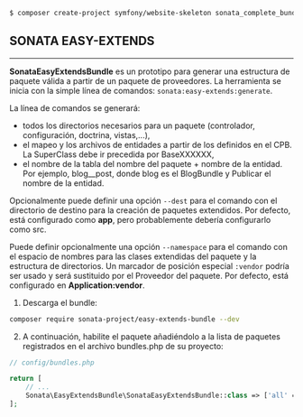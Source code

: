 ```bash
$ composer create-project symfony/website-skeleton sonata_complete_bundle
```
## SONATA EASY-EXTENDS 

---

**SonataEasyExtendsBundle** es un prototipo para generar una estructura de paquete válida a partir de un paquete de proveedores. La herramienta se inicia con la simple línea de comandos: `sonata:easy-extends:generate`.

La línea de comandos se generará:

* todos los directorios necesarios para un paquete (controlador, configuración, doctrina, vistas,...),
* el mapeo y los archivos de entidades a partir de los definidos en el CPB. La SuperClass debe ir precedida por BaseXXXXXX,
* el nombre de la tabla del nombre del paquete + nombre de la entidad. Por ejemplo, blog__post, donde blog es el BlogBundle y Publicar el nombre de la entidad.

Opcionalmente puede definir una opción `--dest` para el comando con el directorio de destino para la creación de paquetes extendidos. Por defecto, está configurado como **app**, pero probablemente debería configurarlo como src.

Puede definir opcionalmente una opción `--namespace` para el comando con el espacio de nombres para las clases extendidas del paquete y la estructura de directorios. Un marcador de posición especial `:vendor` podría ser usado y será sustituido por el Proveedor del paquete. Por defecto, está configurado en **Application\:vendor**.

1. Descarga el bundle:

```bash
composer require sonata-project/easy-extends-bundle --dev
```

2. A continuación, habilite el paquete añadiéndolo a la lista de paquetes registrados en el archivo bundles.php de su proyecto:

```php
// config/bundles.php

return [
    // ...
    Sonata\EasyExtendsBundle\SonataEasyExtendsBundle::class => ['all' => true],
];
```
